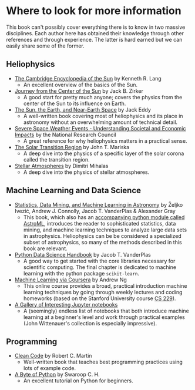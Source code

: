 Where to look for more information
==================================

This book can't possibly cover everything there is to know in two massive disciplines. Each author here has obtained their knowledge through other references and through experience. The latter is hard earned but we can easily share some of the former. 

## Heliophysics
* [The Cambridge Encyclopedia of the Sun](https://www.goodreads.com/book/show/1987142.The_Cambridge_Encyclopedia_of_the_Sun) by Kenneth R. Lang
    * An excellent overview of the basics of the Sun.
* [Journey from the Center of the Sun](https://www.goodreads.com/book/show/1072448.Journey_from_the_Center_of_the_Sun) by Jack B. Zirker
    * A good start for pretty much anyone; covers the physics from the center of the Sun to its influence on Earth.
* [The Sun, the Earth, and Near-Earth Space](https://ntrs.nasa.gov/search.jsp?R=20110011535) by Jack Eddy
    * A well-written book covering most of heliophysics and its place in astronomy without an overwhelming amount of technical detail.
* [Severe Space Weather Events - Understanding Societal and Economic Impacts](https://www.nap.edu/catalog/12507/severe-space-weather-events-understanding-societal-and-economic-impacts-a) by the National Research Council
    * A great reference for why heliophysics matters in a practical sense.
* [The Solar Transition Region](https://www.cambridge.org/us/academic/subjects/physics/astrophysics/solar-transition-region?format=HB&isbn=9780521382618) by John T. Mariska
    * A deep dive into the physics of a specific layer of the solar corona called the transition region.
* [Stellar Atmospheres](http://www.worldcat.org/title/stellar-atmospheres/oclc/109489) by Dimitri Mihalas
    * A deep dive into the physics of stellar atmospheres.

## Machine Learning and Data Science
* [Statistics, Data Mining, and Machine Learning in Astronomy](https://press.princeton.edu/titles/10159.html) by Željko Ivezić, Andrew J. Connolly, Jacob T. VanderPlas & Alexander Gray
    * This book, which also has an [accompanying python module called AstroML](http://www.astroml.org), introduces the reader to sophisticated statistics, data mining, and machine learning techniques to analyze large data sets in astrophysics. Heliophysics can be be considered a specialized subset of astrophysics, so many of the methods described in this book are relevant.
* [Python Data Science Handbook](https://github.com/jakevdp/PythonDataScienceHandbook) by Jacob T. VanderPlas
    * A good way to get started with the core libraries necessary for scientific computing. The final chapter is dedicated to machine learning with the python package `scikit-learn`.
* [Machine Learning via Coursera](https://www.coursera.org/learn/machine-learning) by Andrew Ng
    * This online course provides a broad, practical introduction machine learning techniques by going through weekly lectures and coding homeworks (based on the Stanford University course [CS 229](http://cs229.stanford.edu/)).
* [A Gallery of Interesting Jupyter notebooks](https://github.com/jupyter/jupyter/wiki/A-gallery-of-interesting-Jupyter-Notebooks#machine-learning-statistics-and-probability)
    * A (seemingly) endless list of notebooks that both introduce machine learning at a beginner's level and work through practical examples (John Wittenauer's collection is especially impressive).

    
## Programming    
* [Clean Code](https://www.oreilly.com/library/view/clean-code/9780136083238/) by Robert C. Martin
    * Well-written book that teaches best programming practices using lots of example code.
* [A Byte of Python](https://python.swaroopch.com/) by Swaroop C. H.
    * An excellent tutorial on Python for beginners.

